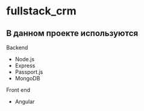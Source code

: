 # fullstack_crm

## В данном проекте используются
Backend
- Node.js
- Express
- Passport.js
- MongoDB

Front end

- Angular
